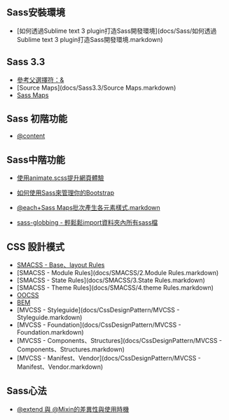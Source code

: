 Sass安裝環境
--------------------------
* [如何透過Sublime text 3 plugin打造Sass開發環境](docs/Sass/如何透過Sublime text 3 plugin打造Sass開發環境.markdown)

Sass 3.3
--------------------------
* [參考父選擇符：&](docs/Sass3.3/1.markdown)
* [Source Maps](docs/Sass3.3/Source Maps.markdown)
* [Sass Maps](docs/Sass3.3/SassMaps.markdown)

Sass 初階功能
--------------------------
* [@content](docs/Sass/@content.markdown)

Sass中階功能
--------------------------
* <a target="_blank" href="docs/Sass/使用animate.scss提升網頁體驗.markdown">使用animate.scss提升網頁體驗</a>
* <a target="_blank" href="docs/Sass/如何使用Sass來管理你的Bootstrap.markdown">如何使用Sass來管理你的Bootstrap</a>

* <a target="_blank" href="docs/Sass/@each+Sass Maps批次產生各元素樣式.markdown">@each+Sass Maps批次產生各元素樣式.markdown</a>
* <a target="_blank" href="docs/Sass/@each+Sass Maps批次產生各元素樣式.markdown">sass-globbing - 輕鬆鬆import資料夾內所有sass檔</a>

CSS 設計模式
--------------------------

* [SMACSS - Base、layout Rules](docs/SMACSS/1.markdown)
* [SMACSS - Module Rules](docs/SMACSS/2.Module Rules.markdown)
* [SMACSS - State Rules](docs/SMACSS/3.State Rules.markdown)
* [SMACSS - Theme Rules](docs/SMACSS/4.theme Rules.markdown)
* [OOCSS](docs/CssDesignPattern/OOCSS.markdown)
* [BEM](docs/CssDesignPattern/BEM.markdown)
* [MVCSS - Styleguide](docs/CssDesignPattern/MVCSS - Styleguide.markdown)
* [MVCSS - Foundation](docs/CssDesignPattern/MVCSS - Foundation.markdown)
* [MVCSS - Components、Structures](docs/CssDesignPattern/MVCSS - Components、Structures.markdown)
* [MVCSS - Manifest、Vendor](docs/CssDesignPattern/MVCSS - Manifest、Vendor.markdown)

Sass心法
---------------------------
* [@extend 與 @Mixin的差異性與使用時機](docs/Sass/@extend與@Mixin的使用時機.markdown)
